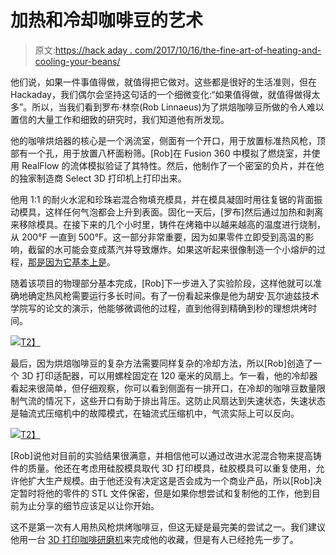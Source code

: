 # 加热和冷却咖啡豆的艺术

> 原文:[https://hack aday . com/2017/10/16/the-fine-art-of-heating-and-cooling-your-beans/](https://hackaday.com/2017/10/16/the-fine-art-of-heating-and-cooling-your-beans/)

他们说，如果一件事值得做，就值得把它做对。这些都是很好的生活准则，但在 Hackaday，我们偶尔会坚持这句话的一个细微变化:“如果值得做，就值得做得太多”。所以，当我们看到罗布·林奈(Rob Linnaeus)为了烘焙咖啡豆所做的令人难以置信的大量工作和细致的研究时，我们知道他有所发现。

他的咖啡烘焙器的核心是一个涡流室，侧面有一个开口，用于放置标准热风枪，顶部有一个孔，用于放置八杯面粉筛。[Rob]在 Fusion 360 中模拟了燃烧室，并使用 RealFlow 的流体模拟验证了其特性。然后，他制作了一个密室的负片，并在他的独家制造商 Select 3D 打印机上打印出来。

他用 1:1 的耐火水泥和珍珠岩混合物填充模具，并在模具凝固时用往复锯的背面振动模具，这样任何气泡都会上升到表面。固化一天后，[罗布]然后通过加热和剥离来移除模具。在接下来的几个小时里，铸件在烤箱中以越来越高的温度进行烧制，从 200°F 一直到 500°F。这一部分非常重要，因为如果零件立即受到高温的影响，截留的水可能会变成蒸汽并导致爆炸。如果这听起来很像制造一个小熔炉的过程，[那是因为它基本上是](https://hackaday.com/2012/08/27/build-your-own-forge-inside-a-gallon-paint-can/)。

随着该项目的物理部分基本完成，[Rob]下一步进入了实验阶段，这样他就可以准确地确定热风枪需要运行多长时间。有了一份看起来像是他为胡安·瓦尔迪兹技术学院写的论文的演示，他能够微调他的过程，直到他得到精确到秒的理想烘烤时间。

[![](../Images/48f8ace988e6015a09c8c2db74665484.png)T2】](https://hackaday.com/wp-content/uploads/2017/10/beans_detail1.jpg)

最后，因为烘焙咖啡豆的复杂方法需要同样复杂的冷却方法，所以[Rob]创造了一个 3D 打印适配器，可以用螺栓固定在 120 毫米的风扇上。乍一看，他的冷却器看起来很简单，但仔细观察，你可以看到侧面有一排开口，在冷却的咖啡豆数量限制气流的情况下，这些开口有助于排出背压。这防止风扇达到失速状态，失速状态是轴流式压缩机中的故障模式，在轴流式压缩机中，气流实际上可以反向。

[![](../Images/71acdf621221fbf1ece805ec71ec4be1.png)T2】](https://hackaday.com/wp-content/uploads/2017/10/beans_detail2.jpg)

[Rob]说他对目前的实验结果很满意，并相信他可以通过改进水泥混合物来提高铸件的质量。他还在考虑用硅胶模具取代 3D 打印模具，硅胶模具可以重复使用，允许他扩大生产规模。由于他还没有决定这是否会成为一个商业产品，所以[Rob]决定暂时将他的零件的 STL 文件保密，但是如果你想尝试和复制他的工作，他到目前为止分享的细节应该足以让你开始。

这不是第一次有人用热风枪烘烤咖啡豆，但这无疑是最完美的尝试之一。我们建议他用一台 [3D 打印咖啡研磨机](https://hackaday.com/2017/09/07/a-3d-printed-coffee-grinder/)来完成他的收藏，但是有人已经抢先一步了。